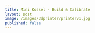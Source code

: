 ```yaml
---
title: Mini Kossel - Build & Calibrate
layout: post
image: /images/3dprinter/printerv1.jpg
published: false
---
```


<!-- more -->